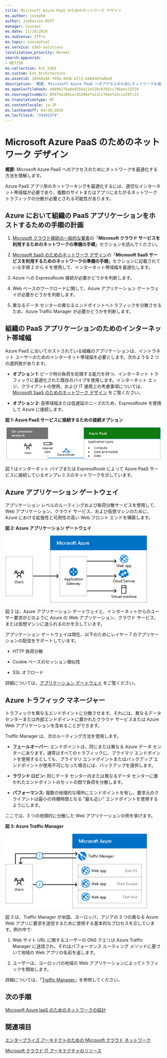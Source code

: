 ```yaml
---
title: Microsoft Azure PaaS のためのネットワーク デザイン
ms.author: josephd
author: JoeDavies-MSFT
manager: laurawi
ms.date: 11/28/2018
ms.audience: ITPro
ms.topic: conceptual
ms.service: o365-solutions
localization_priority: Normal
search.appverid:
- MET150
ms.collection: Ent_O365
ms.custom: Ent_Architecture
ms.assetid: 19568184-705b-493b-b713-b484367adba9
description: '概要: Microsoft Azure PaaS へのアクセスのためにネットワークを最適化する方法を理解します。'
ms.openlocfilehash: 49096276a0e8356a11e52bc8765cc796eec32510
ms.sourcegitcommit: 85974a1891ac45286efa13cc76eefa3cce28fc22
ms.translationtype: MT
ms.contentlocale: ja-JP
ms.lasthandoff: 04/30/2019
ms.locfileid: "33491374"
---
```

# <a name="designing-networking-for-microsoft-azure-paas"></a>Microsoft Azure PaaS のためのネットワーク デザイン

 **概要:** Microsoft Azure PaaS へのアクセスのためにネットワークを最適化する方法を理解します。
  
Azure PaaS アプリ用のネットワーキングを最適化するには、適切なインターネット帯域幅が必要であり、複数のサイトまたはアプリにまたがるネットワーク トラフィックの分散が必要とされる可能性があります。
  
## <a name="planning-steps-for-hosting-organization-paas-applications-in-azure"></a>Azure において組織の PaaS アプリケーションをホストするための手順の計画

1. [Microsoft クラウド接続の一般的な要素](common-elements-of-microsoft-cloud-connectivity.md)の「**Microsoft クラウド サービスを利用するためのネットワークの準備の手順**」セクションを読んでください。
    
2. [Microsoft SaaS のためのネットワーク デザイン](designing-networking-for-microsoft-saas.md)の「**Microsoft SaaS サービスを利用するためのネットワークの準備の手順**」セクションに記載されている手順 2 から 4 を使用して、インターネット帯域幅を最適化します。
    
3. Azure への ExpressRoute 接続が必要かどうかを判断します。
    
4. Web ベースのワークロードに関して、Azure アプリケーション ゲートウェイが必要かどうかを判断します。
    
5. 異なるデータ センターの異なるエンドポイントへトラフィックを分散させるため、Azure Traffic Manager が必要かどうかを判断します。
    
## <a name="internet-bandwidth-for-organization-paas-applications"></a>組織の PaaS アプリケーションのためのインターネット帯域幅

Azure PaaS においてホストされている組織のアプリケーションは、イントラネット ユーザーのためのインターネット帯域幅を必要とします。次のような 2 つの選択肢があります。
  
- **オプション 1:** ピーク時の負荷を処理する能力を持つ、インターネット トラフィックに最適化された既存のパイプを使用します。インターネット エッジ、クライアントの使用、および IT 運用上の考慮事項については、[Microsoft SaaS のためのネットワーク デザイン](designing-networking-for-microsoft-saas.md) をご覧ください。
    
- **オプション 2:** 高帯域幅または低遅延のニーズのため、ExpressRoute を使用して Azure に接続します。
    
**図 1: Azure PaaS サービスに接続するための接続オプション**

![図 1: Azure PaaS サービスの接続オプション](media/Network-Poster/PaaS1.png)
  
図 1 はインターネット パイプまたは ExpressRoute によって Azure PaaS サービスに接続しているオンプレミスのネットワークを示しています。
  
## <a name="azure-application-gateway"></a>Azure アプリケーション ゲートウェイ

アプリケーション レベルのルーティングおよび負荷分散サービスを使用して、Web アプリケーション、クラウド サービス、および仮想マシンのために、Azure における拡張性と可用性の高い Web フロント エンドを構築します。 
  
**図 2: Azure アプリケーション ゲートウェイ**

![図 2:Azure アプリケーション ゲートウェイ サービス](media/Network-Poster/PaaS2.png)
  
図 2 は、Azure アプリケーション ゲートウェイと、インターネットからのユーザー要求がどのように Azure の Web アプリケーション、クラウド サービス、または仮想マシンに送られるのかを示しています。
  
アプリケーション ゲートウェイは現在、以下のためにレイヤー 7 のアプリケーションの配信をサポートしています。
  
- HTTP 負荷分散
    
- Cookie ベースのセッション類似性
    
- SSL オフロード
    
詳細については、[アプリケーション ゲートウェイ](https://docs.microsoft.com/azure/application-gateway/application-gateway-introduction) をご覧ください。
  
## <a name="azure-traffic-manager"></a>Azure トラフィック マネージャー

トラフィックを異なるエンドポイントに分散させます。それには、異なるデータ センターまたは外部エンドポイントに置かれたクラウド サービスまたは Azure Web アプリケーションを含めることができます。
  
Traffic Manager は、次のルーティング方法を使用します。
  
- **フェールオーバー:** エンドポイントは、同じまたは異なる Azure データ センターにあります。通常はすべてのトラフィックに、プライマリ エンドポイントを使用するとしても、プライマリ エンドポイントまたはバックアップ エンドポイントが使用不可になった場合には、バックアップを提供します。
    
- **ラウンド ロビン:** 同じデータ センター内または異なるデータ センターに置かれたエンドポイントのセットの間で負荷を分散します。
    
- **パフォーマンス:** 複数の地理的な場所にエンドポイントを有し、要求元のクライアントは最小の待機時間となる "最も近い" エンドポイントを使用するようにします。
    
ここでは、3 つの地理的に分散した Web アプリケーションの例を挙げます。
  
**図 3: Azure Traffic Manager**

![図 3: Azure Traffic Manager](media/Network-Poster/PaaS3.png)
  
図 3 は、Traffic Manager が米国、ヨーロッパ、アジアの 3 つの異なる Azure Web アプリに要求を送信するために使用する基本的なプロセスを示しています。例の中で:
  
1. Web サイト URL に関するユーザーの DNS クエリは Azure Traffic Manager に送信され、それはパフォーマンス ルーティング メソッドに基づいて地域の Web アプリの名前を返します。
    
2. ユーザーは、ヨーロッパの地域の Web アプリケーションによってトラフィックを開始します。
    
詳細については、「[Traffic Manager](https://docs.microsoft.com/azure/traffic-manager/traffic-manager-overview)」を参照してください。

## <a name="next-step"></a>次の手順

[Microsoft Azure IaaS のためのネットワークの設計](designing-networking-for-microsoft-azure-iaas.md)
 
## <a name="see-also"></a>関連項目

[エンタープライズ アーキテクトのための Microsoft クラウド ネットワーク](microsoft-cloud-networking-for-enterprise-architects.md)
  
[Microsoft クラウド IT アーキテクチャのリソース](microsoft-cloud-it-architecture-resources.md)

